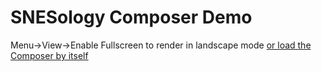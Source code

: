 
# SNESology Composer Demo
Menu->View->Enable Fullscreen to render in landscape mode
    [or load the Composer by itself](/composer)